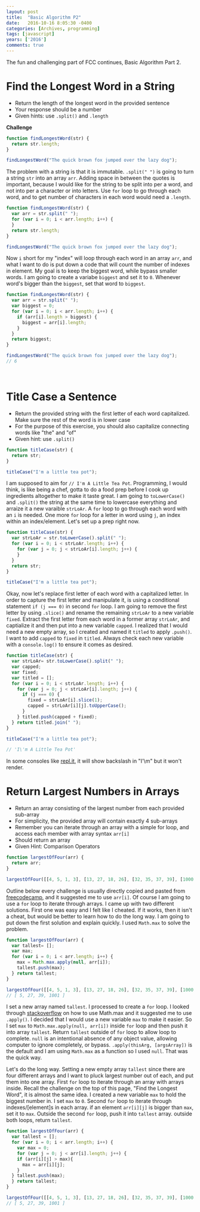 ```yaml
---
layout: post
title:  "Basic Algorithm P2"
date:   2016-10-16 8:05:30 -0400
categories: [Archives, programming]
tags: [javascript]
years: ['2016']
comments: true 
---
```


The fun and challenging part of FCC continues, Basic Algorithm Part 2.

# Find the Longest Word in a String

- Return the length of the longest word in the provided sentence
- Your response should be a number
- Given hints: use `.split()` and `.length`

<strong>Challenge</strong>

```javascript
function findLongestWord(str) {
  return str.length;
}

findLongestWord("The quick brown fox jumped over the lazy dog");
```

The problem with a string is that it is immutable. `.split(" ")` is going to turn a string `str` into an array `arr`. Adding space in between the quotes is important, because I would like for the string to be split into per a word, and not into per a character or into letters. Use `for` loop to go through each word, and to get number of characters in each word would need a `.length`.

```javascript
function findLongestWord(str) {
  var arr = str.split(" ");
  for (var i = 0; i < arr.length; i++) {
  }
  return str.length;
}

findLongestWord("The quick brown fox jumped over the lazy dog");
```

Now `i` short for my "index" will loop through each word in an array `arr`, and what I want to do is put down a code that will count the number of indexes in element. My goal is to keep the biggest word, while bypass smaller words. I am going to create a variabe `biggest` and set it to `0`. Whenever word's bigger than the `biggest`, set that word to `biggest`.

```javascript
function findLongestWord(str) {
  var arr = str.split(" ");
  var biggest = 0;
  for (var i = 0; i < arr.length; i++) {
    if (arr[i].length > biggest) {
      biggest = arr[i].length;
    }
  }
  return biggest;
}

findLongestWord("The quick brown fox jumped over the lazy dog");
// 6
```
<br>

# Title Case a Sentence

- Return the provided string with the first letter of each word capitalized. Make sure the rest of the word is in lower case
- For the purpose of this exercise, you should also capitalize connecting words like "the" and "of"
- Given hint: use `.split()`

```javascript
function titleCase(str) {
  return str;
}

titleCase("I'm a little tea pot");
```
I am supposed to aim for `// I'm A Little Tea Pot`. Programming, I would think, is like being a chef, gotta to do a food prep before I cook up ingredients altogether to make it taste great. I am going to `toLowerCase()` and `.split()` the string at the same time to lowercase everything and arraize it a new varaible `strLoAr`. A `for` loop to go through each word with an `i` is needed. One more `for` loop for a letter in word using `j`, an index within an index/element. Let's set up a prep right now.  

```javascript
function titleCase(str) {
  var strLoAr = str.toLowerCase().split(" ");
  for (var i = 0; i < strLoAr.length; i++) {
    for (var j = 0; j < strLoAr[i].length; j++) {
    }
  }
  return str;
}

titleCase("I'm a little tea pot");
```
Okay, now let's replace first letter of each word with a capitalized letter. In order to capture the first letter and manipulate it, is using a conditional statement `if (j === 0)` in second `for` loop. I am going to remove the first letter by using `.slice()` and rename the remaining `strLoAr` to a new variable `fixed`. Extract the first letter from each word in a former array `strLoAr`, and captialize it and then put into a new variable `capped`. I realized that I would need a new empty array, so I created and named it `titled` to apply `.push()`. I want to add `capped` to `fixed` in `titled`. Always check each new variable with a `console.log()` to ensure it comes as desired.

```javascript
function titleCase(str) {
  var strLoAr= str.toLowerCase().split(" ");
  var capped;
  var fixed;
  var titled = [];
  for (var i = 0; i < strLoAr.length; i++) {
    for (var j = 0; j < strLoAr[i].length; j++) {
      if (j === 0) {
        fixed = strLoAr[i].slice(1);
        capped = strLoAr[i][j].toUpperCase();
      }
    } titled.push(capped + fixed);
  } return titled.join(" ");
}

titleCase("I'm a little tea pot");

// 'I\'m A Little Tea Pot'
```

In some consoles like [repl.it][repl.it], it will show backslash in "I'\m" but it won't render.
<br>

# Return Largest Numbers in Arrays

- Return an array consisting of the largest number from each provided sub-array
- For simplicity, the provided array will contain exactly 4 sub-arrays
- Remember you can iterate through an array with a simple for loop, and access each member with array syntax `arr[i]`
- Should return an array
- Given Hint: Comparison Operators

```javascript
function largestOfFour(arr) {
  return arr;
}

largestOfFour([[4, 5, 1, 3], [13, 27, 18, 26], [32, 35, 37, 39], [1000, 1001, 857, 1]]);
```

Outline below every challenge is usually directly copied and pasted from [freecodecamp][fcc], and it suggested me to use `arr[i]`. Of course I am going to use a `for` loop to iterate through arrays. I came up with two different solutions. First one was easy and I felt like I cheated. If it works, then it isn't a cheat, but would be better to learn how to do the long way. I am going to put down the first solution and explain quickly. I used `Math.max` to solve the problem.

```javascript
function largestOfFour(arr) {
  var tallest= [];
  var max;
  for (var i = 0; i < arr.length; i++) {
    max = Math.max.apply(null, arr[i]);
    tallest.push(max);
  } return tallest;
}

largestOfFour([[4, 5, 1, 3], [13, 27, 18, 26], [32, 35, 37, 39], [1000, 1001, 857, 1]]);
// [ 5, 27, 39, 1001 ]
```
I set a new array named `tallest`. I processed to create a `for` loop. I looked through [stackoverflow][sof] on how to use Math.max and it suggested me to use `.apply()`. I decided that I would use a new variable `max` to make it easier. So I set `max` to `Math.max.apply(null, arr[i])` inside `for` loop and then push it into array `tallest`. Return `tallest` outside of `for` loop to allow loop to complete. `null` is an intentional absence of any object value, allowing computer to ignore completely, or bypass. `.apply(thisArg, [argsArray])` is the default and I am using `Math.max` as a function so I used `null`. That was the quick way.

Let's do the long way. Setting a new empty array `tallest` since there are four different arrays and I want to pluck largest number out of each, and put them into one array. First `for` loop to iterate through an array with arrays inside. Recall the challenge on the top of this page, "Find the Longest Word", it is almost the same idea. I created a new variable `max` to hold the biggest number in. I set `max` to `0`. Second `for` loop to iterate through indexes/[element]s in each array. if an element `arr[i][j]` is bigger than `max`, set it to `max`. Outside the second `for` loop, push it into `tallest` array. outside both loops, return `tallest`.

```javascript
function largestOfFour(arr) {
  var tallest = [];
  for (var i = 0; i < arr.length; i++) {
    var max = 0;
    for (var j = 0; j < arr[i].length; j++) {
    if (arr[i][j] > max){
      max = arr[i][j];
    }
  } tallest.push(max);
  } return tallest;
}

largestOfFour([[4, 5, 1, 3], [13, 27, 18, 26], [32, 35, 37, 39], [1000, 1001, 857, 1]]);
// [ 5, 27, 39, 1001 ]
```

[repl.it]: https://repl.it
[fcc]: https://freecodecamp.com
[sof]: https://stackoverflow.com

